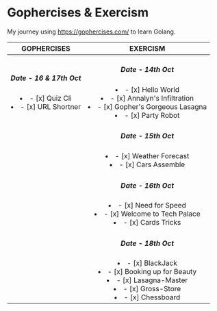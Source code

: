 # Gophercises & Exercism
My journey using https://gophercises.com/ to learn Golang.

| GOPHERCISES | EXERCISM |
| :---: | :---: |
|<h5> Date - 16 & 17th Oct </h5><li>- [x] Quiz Cli</li><li>- [x] URL Shortner</li>| <h5>Date - 14th Oct </h5><li>- [x] Hello World</li><li>- [x] Annalyn's Infiltration</li><li>- [x] Gopher's Gorgeous Lasagna</li><li>- [x] Party Robot</li>
| |<h5>Date - 15th Oct </h5><li>- [x] Weather Forecast </li><li>- [x] Cars Assemble</li>
| | <h5>Date - 16th Oct </h5><li>- [x] Need for Speed </li><li>- [x] Welcome to Tech Palace </li><li>- [x] Cards Tricks </li>
| |<h5>Date - 18th Oct </h5><li>- [x] BlackJack </li><li>- [x] Booking up for Beauty </li><li>- [x] Lasagna-Master </li><li>- [x] Gross-Store </li><li>- [x] Chessboard </li>













